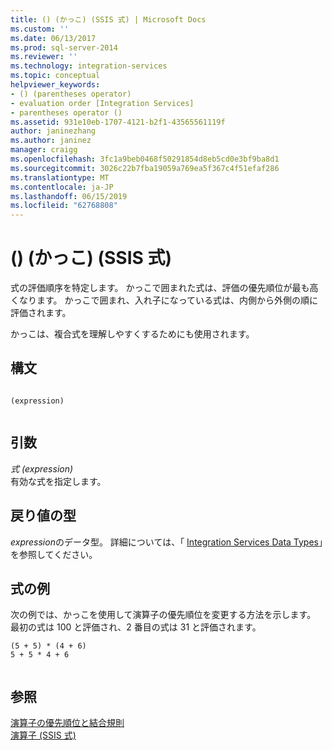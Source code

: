 ```yaml
---
title: () (かっこ) (SSIS 式) | Microsoft Docs
ms.custom: ''
ms.date: 06/13/2017
ms.prod: sql-server-2014
ms.reviewer: ''
ms.technology: integration-services
ms.topic: conceptual
helpviewer_keywords:
- () (parentheses operator)
- evaluation order [Integration Services]
- parentheses operator ()
ms.assetid: 931e10eb-1707-4121-b2f1-43565561119f
author: janinezhang
ms.author: janinez
manager: craigg
ms.openlocfilehash: 3fc1a9beb0468f50291854d8eb5cd0e3bf9ba8d1
ms.sourcegitcommit: 3026c22b7fba19059a769ea5f367c4f51efaf286
ms.translationtype: MT
ms.contentlocale: ja-JP
ms.lasthandoff: 06/15/2019
ms.locfileid: "62768808"
---
```

# <a name="-parentheses-ssis-expression"></a>() (かっこ) (SSIS 式)
  式の評価順序を特定します。 かっこで囲まれた式は、評価の優先順位が最も高くなります。 かっこで囲まれ、入れ子になっている式は、内側から外側の順に評価されます。  
  
 かっこは、複合式を理解しやすくするためにも使用されます。  
  
## <a name="syntax"></a>構文  
  
```  
  
(expression)  
  
```  
  
## <a name="arguments"></a>引数  
 *式 (expression)*  
 有効な式を指定します。  
  
## <a name="result-types"></a>戻り値の型  
 *expression*のデータ型。 詳細については、「 [Integration Services Data Types](../data-flow/integration-services-data-types.md)」を参照してください。  
  
## <a name="expression-examples"></a>式の例  
 次の例では、かっこを使用して演算子の優先順位を変更する方法を示します。 最初の式は 100 と評価され、2 番目の式は 31 と評価されます。  
  
```  
(5 + 5) * (4 + 6)  
5 + 5 * 4 + 6  
  
```  
  
## <a name="see-also"></a>参照  
 [演算子の優先順位と結合規則](operator-precedence-and-associativity.md)   
 [演算子 &#40;SSIS 式&#41;](operators-ssis-expression.md)  
  
  
